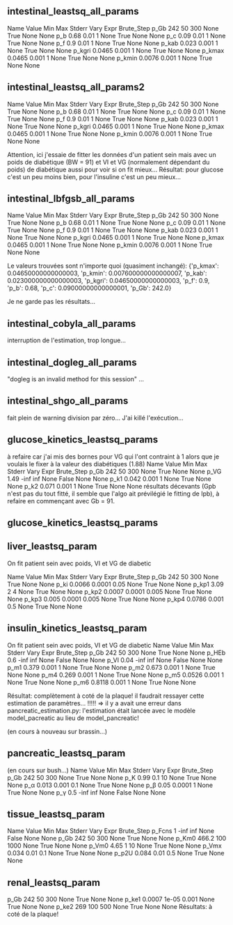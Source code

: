 ## intestinal_leastsq_all_params

Name       Value      Min      Max   Stderr     Vary     Expr Brute_Step
p_Gb         242       50      300     None     True     None     None
p_b         0.68     0.01        1     None     True     None     None
p_c         0.09     0.01        1     None     True     None     None
p_f          0.9     0.01        1     None     True     None     None
p_kab      0.023    0.001        1     None     True     None     None
p_kgri    0.0465    0.001        1     None     True     None     None
p_kmax    0.0465    0.001        1     None     True     None     None
p_kmin    0.0076    0.001        1     None     True     None     None

## intestinal_leastsq_all_params2

Name       Value      Min      Max   Stderr     Vary     Expr Brute_Step
p_Gb         242       50      300     None     True     None     None
p_b         0.68     0.01        1     None     True     None     None
p_c         0.09     0.01        1     None     True     None     None
p_f          0.9     0.01        1     None     True     None     None
p_kab      0.023    0.001        1     None     True     None     None
p_kgri    0.0465    0.001        1     None     True     None     None
p_kmax    0.0465    0.001        1     None     True     None     None
p_kmin    0.0076    0.001        1     None     True     None     None

Attention, ici j'essaie de fitter les données d'un patient sein mais avec un poids de diabétique
(BW = 91) et VI et VG (normalement dépendant du poids) de diabétique aussi pour voir si on fit
mieux...
Résultat: pour glucose c'est un peu moins bien, pour l'insuline c'est un peu mieux...

## intestinal_lbfgsb_all_params

Name       Value      Min      Max   Stderr     Vary     Expr Brute_Step
p_Gb         242       50      300     None     True     None     None
p_b         0.68     0.01        1     None     True     None     None
p_c         0.09     0.01        1     None     True     None     None
p_f          0.9     0.01        1     None     True     None     None
p_kab      0.023    0.001        1     None     True     None     None
p_kgri    0.0465    0.001        1     None     True     None     None
p_kmax    0.0465    0.001        1     None     True     None     None
p_kmin    0.0076    0.001        1     None     True     None     None

Le valeurs trouvées sont n'importe quoi (quasiment inchangé):
{'p_kmax': 0.04650000000000003,
 'p_kmin': 0.007600000000000007,
 'p_kab': 0.023000000000000003,
 'p_kgri': 0.04650000000000003,
 'p_f': 0.9,
 'p_b': 0.68,
 'p_c': 0.09000000000000001,
 'p_Gb': 242.0}

Je ne garde pas les résultats...

## intestinal_cobyla_all_params
interruption de l'estimation, trop longue...

## intestinal_dogleg_all_params
"dogleg is an invalid method for this session" ...

## intestinal_shgo_all_params
fait plein de warning division par zéro... J'ai killé l'exécution...

## glucose_kinetics_leastsq_params
à refaire car j'ai mis des bornes pour VG qui l'ont contraint à 1 alors que je voulais le fixer à la
valeur des diabétiques (1.88)
Name     Value      Min      Max   Stderr     Vary     Expr Brute_Step
p_Gb       242       50      300     None     True     None     None
p_VG      1.49     -inf      inf     None    False     None     None
p_k1     0.042    0.001        1     None     True     None     None
p_k2     0.071    0.001        1     None     True     None     None
résultats décevants (Gpb n'est pas du tout fitté, il semble que l'algo ait prévilégié le fitting
de Ipb), à refaire en commençant avec Gb = 91.

## glucose_kinetics_leastsq_params

## liver_leastsq_param
On fit patient sein avec poids, VI et VG de diabetic

Name      Value      Min      Max   Stderr     Vary     Expr Brute_Step
p_Gb        242       50      300     None     True     None     None
p_ki     0.0066   0.0001     0.05     None     True     None     None
p_kp1      3.09        2        4     None     True     None     None
p_kp2    0.0007   0.0001    0.005     None     True     None     None
p_kp3     0.005   0.0001    0.005     None     True     None     None
p_kp4    0.0786    0.001      0.5     None     True     None     None

## insulin_kinetics_leastsq_param
On fit patient sein avec poids, VI et VG de diabetic
Name      Value      Min      Max   Stderr     Vary     Expr Brute_Step
p_Gb        242       50      300     None     True     None     None
p_HEb       0.6     -inf      inf     None    False     None     None
p_VI       0.04     -inf      inf     None    False     None     None
p_m1      0.379    0.001        1     None     True     None     None
p_m2      0.673    0.001        1     None     True     None     None
p_m4      0.269    0.001        1     None     True     None     None
p_m5     0.0526    0.001        1     None     True     None     None
p_m6     0.8118    0.001        1     None     True     None     None

Résultat: complètement à coté de la plaque! il faudrait ressayer cette estimation de paramètres...
!!!!! => il y a avait une erreur dans pancreatic_estimation.py: l'estimation était lancée avec le
modèle model_pacreatic au lieu de model_pancreatic!

(en cours à nouveau sur brassin...)

## pancreatic_leastsq_param
(en cours sur bush...)
Name     Value      Min      Max   Stderr     Vary     Expr Brute_Step
p_Gb       242       50      300     None     True     None     None
p_K       0.99      0.1       10     None     True     None     None
p_α      0.013    0.001      0.1     None     True     None     None
p_β       0.05   0.0001        1     None     True     None     None
p_γ        0.5     -inf      inf     None    False     None     None

## tissue_leastsq_param
Name       Value      Min      Max   Stderr     Vary     Expr Brute_Step
p_Fcns         1     -inf      inf     None    False     None     None
p_Gb         242       50      300     None     True     None     None
p_Km0      466.2      100     1000     None     True     None     None
p_Vm0       4.65        1       10     None     True     None     None
p_Vmx      0.034     0.01      0.1     None     True     None     None
p_p2U      0.084     0.01      0.5     None     True     None     None

## renal_leastsq_param
p_Gb        242       50      300     None     True     None     None
p_ke1    0.0007    1e-05    0.001     None     True     None     None
p_ke2       269      100      500     None     True     None     None
Résultats: à coté de la plaque!
